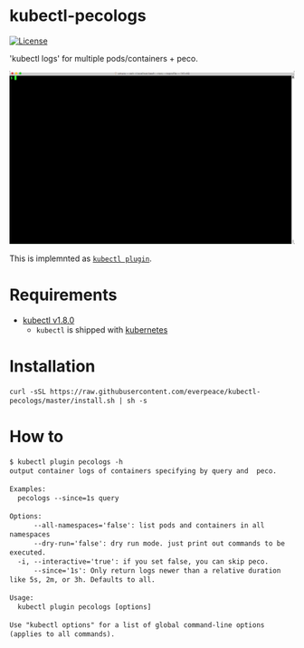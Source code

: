 # kubectl-pecologs
[![License](https://img.shields.io/badge/license-MIT-blue.svg)](LICENSE)

'kubectl logs' for multiple pods/containers + peco.

![demo](demo.gif)

This is implemnted as [`kubectl plugin`](https://kubernetes.io/docs/tasks/extend-kubectl/kubectl-plugins/).

# Requirements
- [kubectl v1.8.0](https://github.com/kubernetes/kubernetes)
  - `kubectl` is shipped with [kubernetes](https://github.com/kubernetes/kubernetes)

# Installation

```
curl -sSL https://raw.githubusercontent.com/everpeace/kubectl-pecologs/master/install.sh | sh -s
```

# How to

```
$ kubectl plugin pecologs -h
output container logs of containers specifying by query and  peco.

Examples:
  pecologs --since=1s query

Options:
      --all-namespaces='false': list pods and containers in all namespaces
      --dry-run='false': dry run mode. just print out commands to be executed.
  -i, --interactive='true': if you set false, you can skip peco.
      --since='1s': Only return logs newer than a relative duration like 5s, 2m, or 3h. Defaults to all.

Usage:
  kubectl plugin pecologs [options]

Use "kubectl options" for a list of global command-line options (applies to all commands).
```
